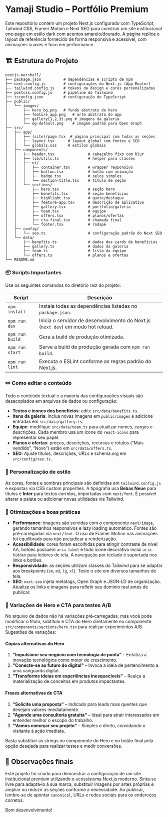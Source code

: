 # Yamaji Studio – Portfólio Premium

Este repositório contém um projeto Next.js configurado com TypeScript, Tailwind CSS, Framer Motion e Next SEO para construir um site institucional one‑page em estilo dark com acentos amarelo/dourado. A página replica o layout de referência fornecido de forma responsiva e acessível, com animações suaves e foco em performance.

## 🏗 Estrutura do Projeto

```
nextjs-marshall/
├── package.json          # dependências e scripts de npm
├── next.config.js        # configurações do Next.js (App Router)
├── tailwind.config.js    # tokens de design e cores personalizadas
├── postcss.config.js     # pipeline do Tailwind
├── tsconfig.json         # configuração do TypeScript
├── public/
│   └── images/
│       ├── hero_bg.png   # fundo abstrato do hero
│       ├── feature_app.png   # arte abstrata do app
│       ├── gallery{1,2,3}.png # imagens da galeria
│       └── og-default.png    # imagem padrão para Open Graph
├── src/
│   ├── app/
│   │   ├── (site)/page.tsx  # página principal com todas as seções
│   │   ├── layout.tsx      # layout global com fontes e SEO
│   │   └── globals.css     # estilos globais
│   ├── components/
│   │   ├── header.tsx               # cabeçalho fixo com blur
│   │   ├── lib/utils.ts             # helper para classes
│   │   ├── ui/
│   │   │   ├── container.tsx        # wrapper responsivo
│   │   │   ├── button.tsx           # botão com animação
│   │   │   ├── badge.tsx            # selos simples
│   │   │   └── section-title.tsx    # título de seção
│   │   └── sections/
│   │       ├── hero.tsx             # seção hero
│   │       ├── benefits.tsx         # seção benefícios
│   │       ├── highlight.tsx        # quote/destaque
│   │       ├── feature-app.tsx      # descrição de aplicativo
│   │       ├── gallery.tsx          # portfólio/galeria
│   │       ├── team.tsx             # equipe
│   │       ├── offers.tsx           # planos/ofertas
│   │       ├── cta-final.tsx        # chamada final
│   │       └── footer.tsx           # rodapé
│   ├── config/
│   │   └── seo.ts                   # configuração padrão do Next SEO
│   └── data/
│       ├── benefits.ts              # dados dos cards de benefícios
│       ├── gallery.ts               # dados da galeria
│       ├── team.ts                  # lista da equipe
│       └── offers.ts                # planos e ofertas
└── README.md
```

### 📦 Scripts Importantes

Use os seguintes comandos no diretório raiz do projeto:

| Script              | Descrição                                                                                       |
|---------------------|--------------------------------------------------------------------------------------------------|
| `npm install`       | Instala todas as dependências listadas no `package.json`.                                         |
| `npm run dev`       | Inicia o servidor de desenvolvimento do Next.js (`next dev`) em modo hot reload.                |
| `npm run build`     | Gera a build de produção otimizada.                                                              |
| `npm run start`     | Serve a build de produção gerada com `npm run build`.                                            |
| `npm run lint`      | Executa o ESLint conforme as regras padrão do Next.js.                                           |

### ✏️ Como editar o conteúdo

Todo o conteúdo textual e a maioria das configurações visuais são desacoplados em arquivos de dados ou configuração:

- **Textos e ícones dos benefícios**: edite `src/data/benefits.ts`.
- **Itens da galeria**: inclua novas imagens em `public/images` e adicione entradas em `src/data/gallery.ts`.
- **Equipe**: modifique `src/data/team.ts` para atualizar nomes, cargos e descrições. Cada membro usa um ícone do `react-icons` para representar seu papel.
- **Planos e ofertas**: preços, descrições, recursos e rótulos (“Mais vendido”, “Novo”) estão em `src/data/offers.ts`.
- **SEO**: Ajuste títulos, descrições, URLs e schema.org em `src/config/seo.ts`.

### 🎨 Personalização de estilo

As cores, fontes e sombras principais são definidas em `tailwind.config.js` e expostas via CSS custom properties. A tipografia usa **Bebas Neue** para títulos e **Inter** para textos corridos, importadas com `next/font`. É possível alterar a paleta ou adicionar novas utilidades via Tailwind.

### 🚀 Otimizações e boas práticas

- **Performance**: imagens são servidas com o componente `next/image`, gerando tamanhos responsivos e lazy loading automático. Fontes são pré‑carregadas via `next/font`. O uso de Framer Motion nas animações foi equilibrado para não prejudicar a renderização.
- **Acessibilidade**: cores foram escolhidas para atingir contraste de nível AA, botões possuem `aria-label` e todo ícone decorativo inclui `aria-hidden` para leitores de tela. A navegação por teclado é suportada nos links e botões.
- **Responsividade**: as seções utilizam classes do Tailwind para se adaptar aos breakpoints (`sm`, `md`, `lg`, `xl`). Teste o site em diversos tamanhos de tela.
- **SEO**: `next-seo` injeta metatags, Open Graph e JSON‑LD de organização. Atualize os links e imagens para refletir seu domínio real antes de publicar.

### 🧪 Variações de Hero e CTA para testes A/B

No arquivo de dados não há variações pré‑carregadas, mas você pode modificar o título, subtítulo e CTA do Hero diretamente no componente `src/components/sections/hero.tsx` para realizar experimentos A/B. Sugestões de variações:

#### Cópias alternativas do Hero

1. **"Impulsione seu negócio com tecnologia de ponta"** – Enfatiza a inovação tecnológica como motor de crescimento.
2. **"Conecte‑se ao futuro do digital"** – Invoca a ideia de pertencimento a uma vanguarda digital.
3. **"Transforme ideias em experiências inesquecíveis"** – Realça a materialização de conceitos em produtos impactantes.

#### Frases alternativas de CTA

1. **"Solicite uma proposta"** – Indicado para leads mais quentes que desejam valores imediatamente.
2. **"Agende uma consultoria gratuita"** – Ideal para atrair interessados em entender melhor o escopo do trabalho.
3. **"Vamos começar seu projeto"** – Simples e direto, convidando o visitante à ação imediata.

Basta substituir as strings no componente do Hero e no botão final pela opção desejada para realizar testes e medir conversões.

## 🧰 Observações finais

Este projeto foi criado para demonstrar a configuração de um site institucional premium utilizando o ecossistema Next.js moderno. Sinta‑se livre para adaptá‑lo à sua marca, substituir imagens por artes próprias e ampliar ou reduzir as seções conforme a necessidade. Ao publicar, lembre‑se de apontar `canonical`, URLs e redes sociais para os endereços corretos.

Bom desenvolvimento!